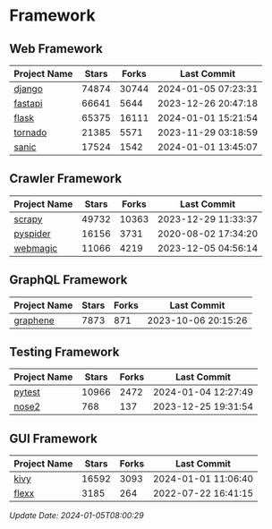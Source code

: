 # Framework

## Web Framework
| Project Name | Stars | Forks | Last Commit |
| ------------ | ----- | ----- | ----------- |
| [django](https://github.com/django/django) | 74874 | 30744 | 2024-01-05 07:23:31 |
| [fastapi](https://github.com/tiangolo/fastapi) | 66641 | 5644 | 2023-12-26 20:47:18 |
| [flask](https://github.com/pallets/flask) | 65375 | 16111 | 2024-01-01 15:21:54 |
| [tornado](https://github.com/tornadoweb/tornado) | 21385 | 5571 | 2023-11-29 03:18:59 |
| [sanic](https://github.com/sanic-org/sanic) | 17524 | 1542 | 2024-01-01 13:45:07 |

## Crawler Framework
| Project Name | Stars | Forks | Last Commit |
| ------------ | ----- | ----- | ----------- |
| [scrapy](https://github.com/scrapy/scrapy) | 49732 | 10363 | 2023-12-29 11:33:37 |
| [pyspider](https://github.com/binux/pyspider) | 16156 | 3731 | 2020-08-02 17:34:20 |
| [webmagic](https://github.com/code4craft/webmagic) | 11066 | 4219 | 2023-12-05 04:56:14 |

## GraphQL Framework
| Project Name | Stars | Forks | Last Commit |
| ------------ | ----- | ----- | ----------- |
| [graphene](https://github.com/graphql-python/graphene) | 7873 | 871 | 2023-10-06 20:15:26 |

## Testing Framework
| Project Name | Stars | Forks | Last Commit |
| ------------ | ----- | ----- | ----------- |
| [pytest](https://github.com/pytest-dev/pytest) | 10966 | 2472 | 2024-01-04 12:27:49 |
| [nose2](https://github.com/nose-devs/nose2) | 768 | 137 | 2023-12-25 19:31:54 |

## GUI Framework
| Project Name | Stars | Forks | Last Commit |
| ------------ | ----- | ----- | ----------- |
| [kivy](https://github.com/kivy/kivy) | 16592 | 3093 | 2024-01-01 11:06:40 |
| [flexx](https://github.com/flexxui/flexx) | 3185 | 264 | 2022-07-22 16:41:15 |

*Update Date: 2024-01-05T08:00:29*